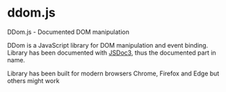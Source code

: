 # ddom.js
DDom.js - Documented DOM manipulation

DDom is a JavaScript library for DOM manipulation and event binding. Library has been documented with [JSDoc3](http://usejsdoc.org/), thus the documented part in name.

Library has been built for modern browsers Chrome, Firefox and Edge but others might work
